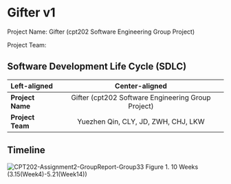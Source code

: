 # Gifter v1
<p> Project Name: Gifter (cpt202 Software Engineering Group Project) </p>
Project Team: 

## Software Development Life Cycle (SDLC)

| Left-aligned | Center-aligned | 
| :---         |     :---:      |       
| **Project Name**   | Gifter (cpt202 Software Engineering Group Project)    | 
| **Project Team**     | Yuezhen Qin, CLY, JD, ZWH, CHJ, LKW       | 

 ## Timeline
![CPT202-Assignment2-GroupReport-Group33](https://github.com/YuezhenQin/Gifter/assets/37969376/edf8baee-c16f-40ce-bae1-4e7401d7a960)
Figure 1. 10 Weeks (3.15(Week4)-5.21(Week14))
